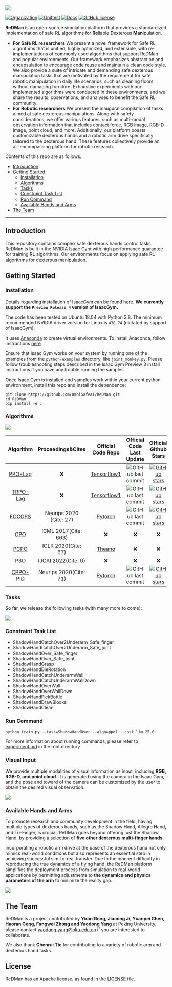 <img src="assets/README_images/title_fig.png" align="middle" />

[![Organization](https://img.shields.io/badge/Organization-PKU_MARL-blue.svg "Organization")](https://github.com/PKU-MARL "Organization") [![Unittest](https://img.shields.io/badge/Unittest-passing-green.svg "Unittest")](https://github.com/PKU-MARL "Unittest") [![Docs](https://img.shields.io/badge/Docs-In_development-red.svg "Author")](https://github.com/PKU-MARL "Docs") [![GitHub license](https://img.shields.io/github/license/PKU-MARL/DexterousHands)](https://github.com/PKU-MARL/DexterousHands/blob/main/LICENSE)

**ReDMan** is an open-source simulation platform that provides a standardized implementation of safe RL algorithms for **Re**liable **D**exterous **Man**ipulation.
  -  **For Safe RL researchers**
     We present a novel framework for Safe RL algorithms that is unified, highly optimized, and extensible, with re-implementations of commonly used algorithms that support ReDMan and popular environments. Our framework emphasizes abstraction and encapsulation to encourage code reuse and maintain a clean code style. We also provide a suite of intricate and demanding safe dexterous manipulation tasks that are motivated by the requirement for safe robotic manipulation in daily life scenarios, such as cleaning floors without damaging furniture. Exhaustive experiments with our implemented algorithms were conducted in these environments, and we share the results, observations, and analyses to benefit the Safe RL community.
  -  **For Robotic researchers**
     We present the inaugural compilation of tasks aimed at safe dexterous manipulations. Along with safety considerations, we offer various features, such as multi-modal observation information that includes contact force, RGB image, RGB-D image, point cloud, and more. Additionally, our platform boasts customizable dexterous hands and a robotic arm drive specifically tailored to the dexterous hand. These features collectively provide an all-encompassing platform for robotic research.

Contents of this repo are as follows:
  - [Introduction](#introduction)
  - [Getting Started](#getting-started)
    - [Installation](#installation)
    - [Algorithms](#algorithms)
    - [Tasks](#tasks)
    - [Constraint Task List](#constraint-task-list)
    - [Run Command](#run-command)
    - [Available Hands and Arms](#available-Hands-and-Arms)
  - [The Team](#the-team)
****


## Introduction

This repository contains complex safe dexterous hands control tasks. ReDMan is built in the NVIDIA Isaac Gym with high performance guarantee for training RL algorithms. Our environments focus on applying safe RL algorithms for dexterous manipulation.

## Getting Started

### Installation

Details regarding installation of IsaacGym can be found [here](https://developer.nvidia.com/isaac-gym). **We currently support the `Preview Release 4` version of IsaacGym.**


The code has been tested on Ubuntu 18.04 with Python 3.8. The minimum recommended NVIDIA driver
version for Linux is `470.74` (dictated by support of IsaacGym).

It uses [Anaconda](https://www.anaconda.com/) to create virtual environments.
To install Anaconda, follow instructions [here](https://docs.anaconda.com/anaconda/install/linux/).

Ensure that Isaac Gym works on your system by running one of the examples from the `python/examples` 
directory, like `joint_monkey.py`. Please follow troubleshooting steps described in the Isaac Gym Preview 3 
install instructions if you have any trouble running the samples.

Once Isaac Gym is installed and samples work within your current python environment, install this repo and install the dependence:
```
git clone https://github.com/OmniSafeAI/ReDMan.git
cd ReDMan
pip install -e .
```

### Algorithms

<img src="assets/image_folder/algorithms.png" align="middle"  border="0"/>

|Algorithm| Proceedings&Cites| Official Code Repo | Official Code Last Update | Official Github Stars | Command Line |
|:-------------:|:------------:|:-------------:|:---------------:|:---------------:|:---------------:|
|[PPO-Lag](https://cdn.openai.com/safexp-short.pdf)| :x: | [Tensorflow1 ](https://github.com/openai/safety-starter-agents)| ![GitHub last commit](https://img.shields.io/github/last-commit/openai/safety-starter-agents?label=last%20update) | [![GitHub stars](https://img.shields.io/github/stars/openai/safety-starter-agents)](https://github.com/openai/safety-starter-agents/stargazers) |ppol|
|[TRPO-Lag](https://cdn.openai.com/safexp-short.pdf)| :x: | [Tensorflow1](https://github.com/openai/safety-starter-agents) | ![GitHub last commit](https://img.shields.io/github/last-commit/openai/safety-starter-agents?label=last%20update) | [![GitHub stars](https://img.shields.io/github/stars/openai/safety-starter-agents)](https://github.com/openai/safety-starter-agents/stargazers) |trpol|
|[FOCOPS](https://arxiv.org/pdf/2002.06506.pdf) | Neurips 2020 (Cite: 27) | [Pytorch](https://github.com/ymzhang01/focops) | ![GitHub last commit](https://img.shields.io/github/last-commit/ymzhang01/focops?label=last%20update) | [![GitHub stars](https://img.shields.io/github/stars/ymzhang01/focops)](https://github.com/ymzhang01/focops/stargazers) |focops|
|[CPO](https://arxiv.org/abs/1705.10528) | ICML 2017(Cite: 663) | :x: | :x: | :x: |cpo|
|[PCPO](https://arxiv.org/pdf/2010.03152.pdf) | ICLR 2020(Cite: 67) | [Theano](https://sites.google.com/view/iclr2020-pcpo) | :x: | :x: |pcpo|
|[P3O](https://arxiv.org/pdf/2205.11814.pdf) | IJCAI 2022(Cite: 0) | :x: | :x: | :x: |p3o|
|[CPPO-PID](https://arxiv.org/pdf/2007.03964.pdf) | Neurips 2020(Cite: 71) | [Pytorch](https://github.com/astooke/rlpyt/tree/master/rlpyt/projects/safe) | ![GitHub last commit](https://img.shields.io/github/last-commit/astooke/rlpyt?label=last%20update) | [![GitHub stars](https://img.shields.io/github/stars/astooke/rlpyt)](https://github.com/astooke/rlpyt/stargazers) |cppo_pid|


### Tasks
So far, we release the following tasks (with many more to come):

<img src="assets/image_folder/redman_task.png" align="middle"  border="0"/>




### Constraint Task List
- ShadowHandCatchOver2Underarm_Safe_finger
- ShadowHandCatchOver2Underarm_Safe_joint
- ShadowHandOver_Safe_finger
- ShadowHandOver_Safe_joint
- ShadowHandGrasp
- ShadowHandDieRotation
- ShadowHandCatchUnderarmWall
- ShadowHandCatchUnderarmWallDown
- ShadowHandOverWall
- ShadowHandOverWallDown
- ShadowHandPickBottle
- ShadowHandDrawBlocks
- ShadowHandClean

### Run Command 
```
python train.py --task=ShadowHandOver --algo=ppol --cost_lim 25.0
```
For more information about running commands, please refer to [experiment.md](experiment.md) in the root directory

### Visual Input
 We provide multiple modalities of visual information as input, including **RGB, RGB-D, and point cloud**. It is generated using the camera in the Isaac Gym, and the pose and toward of the camera can be customized by the user to obtain the desired visual observation. 

<img src="assets/README_images/visual_input.png" align="middle"  border="0"/>

### Available Hands and Arms
To promote research and community development in the field, having multiple types of dexterous hands, such as the Shadow Hand, Allegro Hand, and Tri-Finger, is crucial. ReDMan goes beyond offering just the Shadow Hand, by providing a selection of **five other dexterous multi-finger hands**.

Incorporating a robotic arm drive at the base of the dexterous hand not only mimics real-world conditions but also represents an essential step in achieving successful sim-to-real transfer. Due to the inherent difficulty in reproducing the true dynamics of a flying hand, the ReDMan platform simplifies the deployment process from simulation to real-world applications by permitting adjustments to **the dynamics and physics parameters of the arm** to minimize the reality gap.

<img src="assets/image_folder/hands_arms.png" align="middle"  border="0"/>

## The Team
ReDMan is a project contributed by **Yiran Geng, Jiaming Ji, Yuanpei Chen, Haoran Geng, Fangwei Zhong and Yaodong Yang** at Peking University, please contact yaodong.yang@pku.edu.cn if you are interested to collaborate.

We also thank **Chenrui Tie** for contributing to a variety of robotic arm and dexterous hand tasks.

## License
ReDMan has an Apache license, as found in the [LICENSE](LISENCE) file.